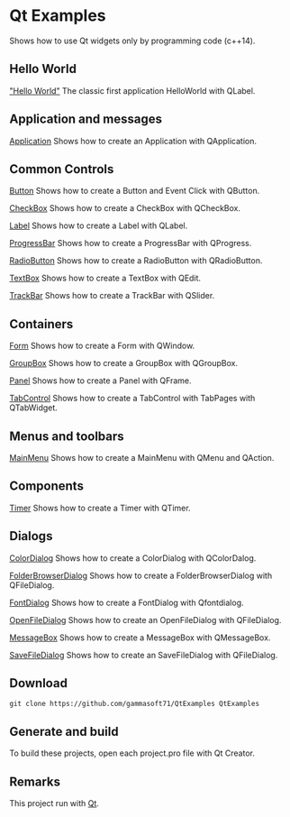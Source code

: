 
# Qt Examples

Shows how to use Qt widgets only by programming code (c++14).

## Hello World

["Hello World"](src/HelloWorld) The classic first application HelloWorld with QLabel.

## Application and messages

[Application](src/Application) Shows how to create an Application with QApplication.

## Common Controls

[Button](src/Button) Shows how to create a Button and Event Click with QButton.

[CheckBox](src/CheckBox) Shows how to create a CheckBox with QCheckBox.

[Label](src/Label) Shows how to create a Label with QLabel.

[ProgressBar](src/ProgressBar) Shows how to create a ProgressBar with QProgress.

[RadioButton](src/RadioButton) Shows how to create a RadioButton with QRadioButton.

[TextBox](src/TextBox) Shows how to create a TextBox with QEdit.

[TrackBar](src/TrackBar) Shows how to create a TrackBar with QSlider.

## Containers

[Form](src/Form) Shows how to create a Form with QWindow.

[GroupBox](src/GroupBox) Shows how to create a GroupBox with QGroupBox.

[Panel](src/Panel) Shows how to create a Panel with QFrame.

[TabControl](src/TabControl) Shows how to create a TabControl with TabPages with QTabWidget.

## Menus and toolbars

[MainMenu](src/MainMenu) Shows how to create a MainMenu with QMenu and QAction.

## Components

[Timer](src/Timer) Shows how to create a Timer with QTimer.

## Dialogs

[ColorDialog](src/ColorDialog) Shows how to create a ColorDialog with QColorDalog.

[FolderBrowserDialog](src/FolderBrowserDialog) Shows how to create a FolderBrowserDialog with QFileDialog.

[FontDialog](src/FontDialog) Shows how to create a FontDialog with Qfontdialog.

[OpenFileDialog](src/OpenFileDialog) Shows how to create an OpenFileDialog with QFileDialog.

[MessageBox](src/MessageBox) Shows how to create a MessageBox with QMessageBox.

[SaveFileDialog](src/SaveFileDialog) Shows how to create an SaveFileDialog with QFileDialog.

## Download

``` shell
git clone https://github.com/gammasoft71/QtExamples QtExamples

```

## Generate and build

To build these projects, open each project.pro file with Qt Creator.

## Remarks

This project run with [Qt](https://www.qt.io).
